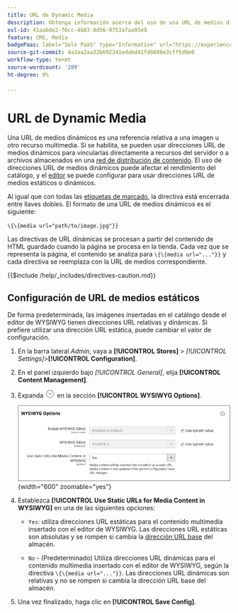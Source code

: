 ```yaml
---
title: URL de Dynamic Media
description: Obtenga información acerca del uso de una URL de medios dinámicos como referencia relativa a una imagen u otro recurso multimedia.
exl-id: 41aabde2-f6cc-4b83-8d56-9753a7aa93e9
feature: CMS, Media
badgePaas: label="Solo PaaS" type="Informative" url="https://experienceleague.adobe.com/es/docs/commerce/user-guides/product-solutions" tooltip="Se aplica solo a proyectos de Adobe Commerce en la nube (infraestructura PaaS administrada por Adobe) y a proyectos locales."
source-git-commit: 4a3aa2aa32b692341edabd41fdb608e3cff5d8e0
workflow-type: tm+mt
source-wordcount: '289'
ht-degree: 0%

---
```


# URL de Dynamic Media

Una URL de medios dinámicos es una referencia relativa a una imagen u otro recurso multimedia. Si se habilita, se pueden usar direcciones URL de medios dinámicos para vincularlas directamente a recursos del servidor o a archivos almacenados en una [red de distribución de contenido](media-storage-content-delivery-network.md). El uso de direcciones URL de medios dinámicos puede afectar el rendimiento del catálogo, y el [editor](editor.md#configure-the-editor) se puede configurar para usar direcciones URL de medios estáticos o dinámicos.

Al igual que con todas las [etiquetas de marcado](../systems/markup-tags.md), la directiva está encerrada entre llaves dobles. El formato de una URL de medios dinámicos es el siguiente:

`\{\{media url="path/to/image.jpg"}}`

Las directivas de URL dinámicas se procesan a partir del contenido de HTML guardado cuando la página se procesa en la tienda. Cada vez que se representa la página, el contenido se analiza para `\{\{media url="..."}}` y cada directiva se reemplaza con la URL de medios correspondiente.

{{$include /help/_includes/directives-caution.md}}

## Configuración de URL de medios estáticos

De forma predeterminada, las imágenes insertadas en el catálogo desde el editor de WYSIWYG tienen direcciones URL relativas y dinámicas. Si prefiere utilizar una dirección URL estática, puede cambiar el valor de configuración.

1. En la barra lateral _Admin_, vaya a **[!UICONTROL Stores]** > _[!UICONTROL Settings]_>**[!UICONTROL Configuration]**.

1. En el panel izquierdo bajo _[!UICONTROL General]_, elija **[!UICONTROL Content Management]**.

1. Expanda ![Selector de expansión](../assets/icon-display-expand.png) en la sección **[!UICONTROL WYSIWYG Options]**.

   ![Opciones de WYSIWYG](./assets/content-management-wysiwyg-options.png){width="600" zoomable="yes"}

1. Establezca **[!UICONTROL Use Static URLs for Media Content in WYSIWYG]** en una de las siguientes opciones:

   - `Yes`: utiliza direcciones URL estáticas para el contenido multimedia insertado con el editor de WYSIWYG. Las direcciones URL estáticas son absolutas y se rompen si cambia la [dirección URL base](../stores-purchase/store-urls.md) del almacén.

   - `No` - (Predeterminado) Utiliza direcciones URL dinámicas para el contenido multimedia insertado con el editor de WYSIWYG, según la directiva `\{\{media url="..."}}`. Las direcciones URL dinámicas son relativas y no se rompen si cambia la dirección URL base del almacén.

1. Una vez finalizado, haga clic en **[!UICONTROL Save Config]**.

<!-- Last updated from includes: 2022-08-30 15:36:09 -->
